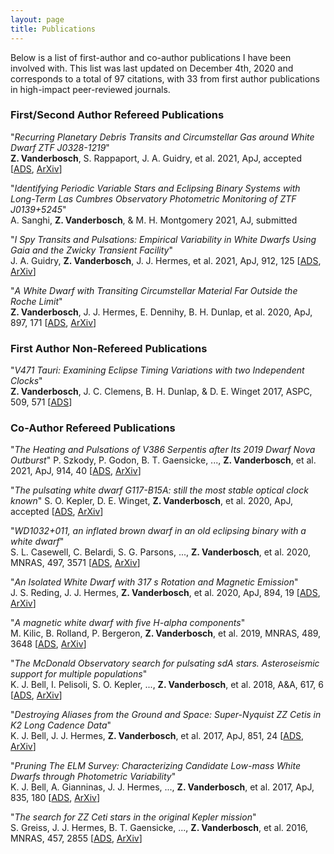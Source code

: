 ```yaml
---
layout: page
title: Publications
---
```

Below is a list of first-author and co-author publications I have been involved with. This list was last updated on December 4th, 2020 and corresponds to a total of 97 citations, with 33 from first author publications in high-impact peer-reviewed journals.

### First/Second Author Refereed Publications

"*Recurring Planetary Debris Transits and Circumstellar Gas around White Dwarf ZTF J0328-1219*"  
**Z. Vanderbosch**, S. Rappaport, J. A. Guidry, et al. 2021, ApJ, accepted [[ADS](https://ui.adsabs.harvard.edu/abs/2021arXiv210602659V/abstract), [ArXiv](https://arxiv.org/abs/2106.02659)]

"*Identifying Periodic Variable Stars and Eclipsing Binary Systems with Long-Term Las Cumbres Observatory Photometric Monitoring of ZTF J0139+5245*"  
A. Sanghi, **Z. Vanderbosch**, & M. H. Montgomery 2021, AJ, submitted

"*I Spy Transits and Pulsations: Empirical Variability in White Dwarfs Using Gaia and the Zwicky Transient Facility*"  
J. A. Guidry, **Z. Vanderbosch**, J. J. Hermes, et al. 2021, ApJ, 912, 125 [[ADS](https://ui.adsabs.harvard.edu/abs/2021ApJ...912..125G/abstract), [ArXiv](https://arxiv.org/abs/2012.00035)]

"*A White Dwarf with Transiting Circumstellar Material Far Outside the Roche Limit*"  
**Z. Vanderbosch**, J. J. Hermes, E. Dennihy, B. H. Dunlap, et al. 2020, ApJ, 897, 171 [[ADS](https://ui.adsabs.harvard.edu/abs/2020ApJ...897..171V/abstract), [ArXiv](https://arxiv.org/abs/1908.09839)]

### First Author Non-Refereed Publications

"*V471 Tauri: Examining Eclipse Timing Variations with two Independent Clocks*"  
**Z. Vanderbosch**, J. C. Clemens, B. H. Dunlap, & D. E. Winget 2017, ASPC, 509, 571 [[ADS](https://ui.adsabs.harvard.edu/abs/2017ASPC..509..571V/abstract)]

### Co-Author Refereed Publications

"*The Heating and Pulsations of V386 Serpentis after Its 2019 Dwarf Nova Outburst*" 
P. Szkody, P. Godon, B. T. Gaensicke, ..., **Z. Vanderbosch**, et al. 2021, ApJ, 914, 40 [[ADS](https://ui.adsabs.harvard.edu/abs/2021ApJ...914...40S/abstract), [ArXiv](https://arxiv.org/abs/2104.14720)]

"*The pulsating white dwarf G117-B15A: still the most stable optical clock known*" 
S. O. Kepler, D. E. Winget, **Z. Vanderbosch**, et al. 2020, ApJ, accepted [[ADS](https://ui.adsabs.harvard.edu/abs/2020arXiv201016062K/abstract), [ArXiv](https://arxiv.org/abs/2010.16062)]

"*WD1032+011, an inflated brown dwarf in an old eclipsing binary with a white dwarf*"  
S. L. Casewell, C. Belardi, S. G. Parsons, ..., **Z. Vanderbosch**, et al. 2020, MNRAS, 497, 3571 [[ADS](https://ui.adsabs.harvard.edu/abs/2020arXiv200609417C/abstract), [ArXiv](https://arxiv.org/abs/2006.09417)]

"*An Isolated White Dwarf with 317 s Rotation and Magnetic Emission*"  
J. S. Reding, J. J. Hermes, **Z. Vanderbosch**, et al. 2020, ApJ, 894, 19 [[ADS](https://ui.adsabs.harvard.edu/abs/2020ApJ...894...19R/abstract), [ArXiv](https://arxiv.org/abs/2003.10450)]

"*A magnetic white dwarf with five H-alpha components*"  
M. Kilic, B. Rolland, P. Bergeron, **Z. Vanderbosch**, et al. 2019, MNRAS, 489, 3648 [[ADS](https://ui.adsabs.harvard.edu/abs/2019MNRAS.489.3648K/abstract), [ArXiv](https://arxiv.org/abs/1908.10915)]

"*The McDonald Observatory search for pulsating sdA stars. Asteroseismic support for multiple populations*"  
K. J. Bell, I. Pelisoli, S. O. Kepler, ..., **Z. Vanderbosch**, et al. 2018, A&A, 617, 6 [[ADS](https://ui.adsabs.harvard.edu/abs/2018A%26A...617A...6B/abstract), [ArXiv](https://arxiv.org/abs/1805.11129)]

"*Destroying Aliases from the Ground and Space: Super-Nyquist ZZ Cetis in K2 Long Cadence Data*"  
K. J. Bell, J. J. Hermes, **Z. Vanderbosch**, et al. 2017, ApJ, 851, 24 [[ADS](https://ui.adsabs.harvard.edu/abs/2017ApJ...851...24B/abstract), [ArXiv](https://arxiv.org/abs/1710.10273)]

"*Pruning The ELM Survey: Characterizing Candidate Low-mass White Dwarfs through Photometric Variability*"  
K. J. Bell, A. Gianninas, J. J. Hermes, ..., **Z. Vanderbosch**, et al. 2017, ApJ, 835, 180 [[ADS](https://ui.adsabs.harvard.edu/abs/2017ApJ...835..180B/abstract), [ArXiv](https://arxiv.org/abs/1612.06390)]

"*The search for ZZ Ceti stars in the original Kepler mission*"  
S. Greiss, J. J. Hermes, B. T. Gaensicke, ..., **Z. Vanderbosch**, et al. 2016, MNRAS, 457, 2855 [[ADS](https://ui.adsabs.harvard.edu/abs/2016MNRAS.457.2855G/abstract), [ArXiv](https://arxiv.org/abs/1601.01316)]


